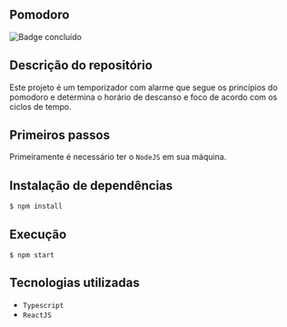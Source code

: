 ## Pomodoro
![Badge concluído](http://img.shields.io/static/v1?label=STATUS&message=CONCLUÍDO&color=GREEN&style=for-the-badge)

## Descrição do repositório
Este projeto é um temporizador com alarme que segue os princípios do pomodoro e determina o horário de descanso e foco de acordo com os ciclos de tempo.

## Primeiros passos

Primeiramente é necessário ter o `NodeJS` em sua máquina.

## Instalação de dependências

```
$ npm install
```

## Execução

```
$ npm start
```

## Tecnologias utilizadas

- `Typescript`
- `ReactJS`
